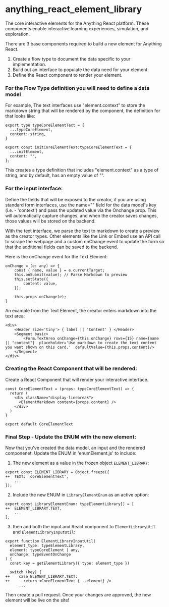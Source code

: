 # anything_react_element_library
The core interactive elements for the Anything React platform. These components enable interactive learning experiences, simulation, and exploration.


There are 3 base components required to build a new element for Anything React.

1. Create a flow type to document the data specific to your implementation.
2. Build out an interface to populate the data need for your element.
3. Define the React component to render your element.



### For the Flow Type definition you will need to define a data model

For example, The text interfaces use "element.context" to store the markdown string that will be rendered by the component, the definition for that looks like:

```JSX
export type typeCoreElementText = {
  ...typeCoreElement,
  content: string,
}

export const initCoreElementText:typeCoreElementText = {
  ...initElement,
  content: "",
};

```

This creates a type definition that includes "element.context" as a type of string, and by default, has an empty value of "".


### For the input interface:
Define the fields that will be exposed to the creator, if you are using standard form interfaces, use the name="" field for the data model's key (i.e. - 'context') and pass the updated value via the Onchange prop. This will automatically capture changes, and when the creator saves changes, those values will be stored on the backend. 

With the text interface, we parse the text to markdown to create a preview as the creator types. Other elements like the Link or Embed use an API call to scrape the webpage and a custom onChange event to update the form so that the additional fields can be saved to the backend.

Here is the onChange event for the Text Element:

```JSX
onChange = (e: any) => {
    const { name, value } = e.currentTarget;
    this.onSubmit(value); // Parse Markdown to preview
    this.setState({
        content: value,
    });

    this.props.onChange(e);
}
```

An example from the Text Element, the creator enters markdown into the text area:
```JSX
<div>
    <Header size='tiny'> { label || 'Content' } </Header>
    <Segment basic>
        <Form.TextArea onChange={this.onChange} rows={15} name={name || "content"}  placeholder='Use markdown to create the text content you want shown on this card.'  defaultValue={this.props.content}/>
    </Segment>
</div>
```


### Creating the React Component that will be rendered:
Create a React Component that will render your interactive interface.


```JSX
const CoreElementText = (props: typeCoreElementText) => {
  return (
    <div className="display-linebreak">
      <ElementMarkdown content={props.content} />
    </div>
  )
}

export default CoreElementText
```



### Final Step - Update the ENUM with the new element:
Now that you've created the data model, an input and the rendered componenet. Update the ENUM in 'enumElement.js' to include:
1. The new element as a value in the frozen object `ELEMENT_LIBRARY`:
```JSX
export const ELEMENT_LIBRARY = Object.freeze({
++  TEXT: 'coreElementText',
    ...
});
```
2. Include the new ENUM in `LibraryElementEnum` as an active option:
```JSX
export const LibraryElementEnum: typeElementLibrary[] = [
++  ELEMENT_LIBRARY.TEXT,
    ...
];
```
 
3. then add both the input and React component to `ElementLibraryUtil` and `ElementLibraryInputUtil`:

```JSX
export function ElementLibraryInputUtil(
  element_type: typeElementLibrary,
  element: typeCoreElement | any,
  onChange: typeEventOnChange
) {
  const key = getElementLibrary({ type: element_type })

  switch (key) {
++    case ELEMENT_LIBRARY.TEXT:
++      return <CoreElementText {...element} />
      ...
```    

Then create a pull request. Once your changes are approved, the new element will be live on the site!